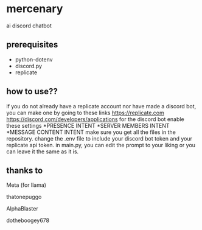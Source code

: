# mercenary
ai discord chatbot

## prerequisites
* python-dotenv
* discord.py
* replicate

## how to use??
if you do not already have a replicate account nor have made a discord bot, you can make one by going to these links 
https://replicate.com
https://discord.com/developers/applications
for the discord bot enable these settings
*PRESENCE INTENT
*SERVER MEMBERS INTENT
*MESSAGE CONTENT INTENT
make sure you get all the files in the repository.
change the .env file to include your discord bot token and your replicate api token.
in main.py, you can edit the prompt to your liking or you can leave it the same as it is.

## thanks to
Meta (for llama)

thatonepuggo

AlphaBlaster

dotheboogey678
